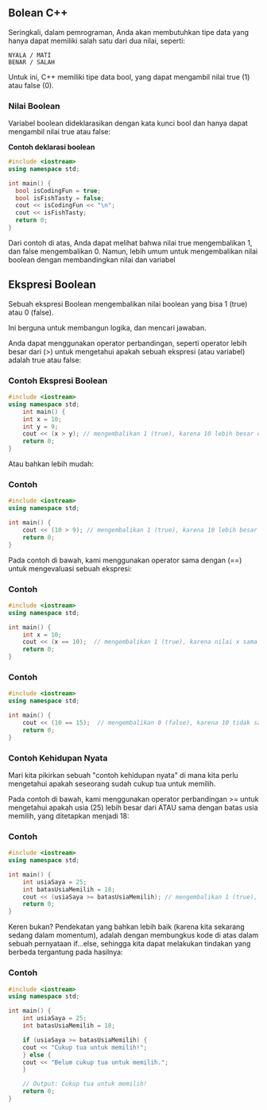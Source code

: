 ## Bolean C++
Seringkali, dalam pemrograman, Anda akan membutuhkan tipe data yang hanya dapat memiliki salah satu dari dua nilai, seperti:

```YA / TIDAK
NYALA / MATI
BENAR / SALAH
```
Untuk ini, C++ memiliki tipe data bool, yang dapat mengambil nilai true (1) atau false (0).

### Nilai Boolean
Variabel boolean dideklarasikan dengan kata kunci bool dan hanya dapat mengambil nilai true atau false:

**Contoh deklarasi boolean**
```cpp
#include <iostream>
using namespace std;

int main() {
  bool isCodingFun = true;
  bool isFishTasty = false;
  cout << isCodingFun << "\n";
  cout << isFishTasty;
  return 0;
}
```
Dari contoh di atas, Anda dapat melihat bahwa nilai true mengembalikan 1, dan false mengembalikan 0. Namun, lebih umum untuk mengembalikan nilai boolean dengan membandingkan nilai dan variabel


## Ekspresi Boolean

Sebuah ekspresi Boolean mengembalikan nilai boolean yang bisa 1 (true) atau 0 (false).

Ini berguna untuk membangun logika, dan mencari jawaban.

Anda dapat menggunakan operator perbandingan, seperti operator lebih besar dari (>) untuk mengetahui apakah sebuah ekspresi (atau variabel) adalah true atau false:

### Contoh Ekspresi Boolean

```cpp
#include <iostream>
using namespace std;
    int main() {
    int x = 10;
    int y = 9;
    cout << (x > y); // mengembalikan 1 (true), karena 10 lebih besar dari 9
    return 0;
}
```

Atau bahkan lebih mudah:

### Contoh

```cpp
#include <iostream>
using namespace std;

int main() {
    cout << (10 > 9); // mengembalikan 1 (true), karena 10 lebih besar dari 9
    return 0;
}

```

Pada contoh di bawah, kami menggunakan operator sama dengan (==) untuk mengevaluasi sebuah ekspresi:

### Contoh

```cpp
#include <iostream>
using namespace std;

int main() {
    int x = 10;
    cout << (x == 10);  // mengembalikan 1 (true), karena nilai x sama dengan 10
    return 0;
}

```

### Contoh

```cpp
#include <iostream>
using namespace std;

int main() {
    cout << (10 == 15);  // mengembalikan 0 (false), karena 10 tidak sama dengan 15
    return 0;
}

```

### Contoh Kehidupan Nyata

Mari kita pikirkan sebuah "contoh kehidupan nyata" di mana kita perlu mengetahui apakah seseorang sudah cukup tua untuk memilih.

Pada contoh di bawah, kami menggunakan operator perbandingan >= untuk mengetahui apakah usia (25) lebih besar dari ATAU sama dengan batas usia memilih, yang ditetapkan menjadi 18:

### Contoh

```cpp
#include <iostream>
using namespace std;

int main() {
    int usiaSaya = 25;
    int batasUsiaMemilih = 18;
    cout << (usiaSaya >= batasUsiaMemilih); // mengembalikan 1 (true), artinya orang berusia 25 tahun diizinkan untuk memilih!
    return 0;
}

```

Keren bukan? Pendekatan yang bahkan lebih baik (karena kita sekarang sedang dalam momentum), adalah dengan membungkus kode di atas dalam sebuah pernyataan if...else, sehingga kita dapat melakukan tindakan yang berbeda tergantung pada hasilnya:

### Contoh

```cpp
#include <iostream>
using namespace std;

int main() {
    int usiaSaya = 25;
    int batasUsiaMemilih = 18;

    if (usiaSaya >= batasUsiaMemilih) {
    cout << "Cukup tua untuk memilih!";
    } else {
    cout << "Belum cukup tua untuk memilih.";
    }

    // Output: Cukup tua untuk memilih!
    return 0;
}

```
